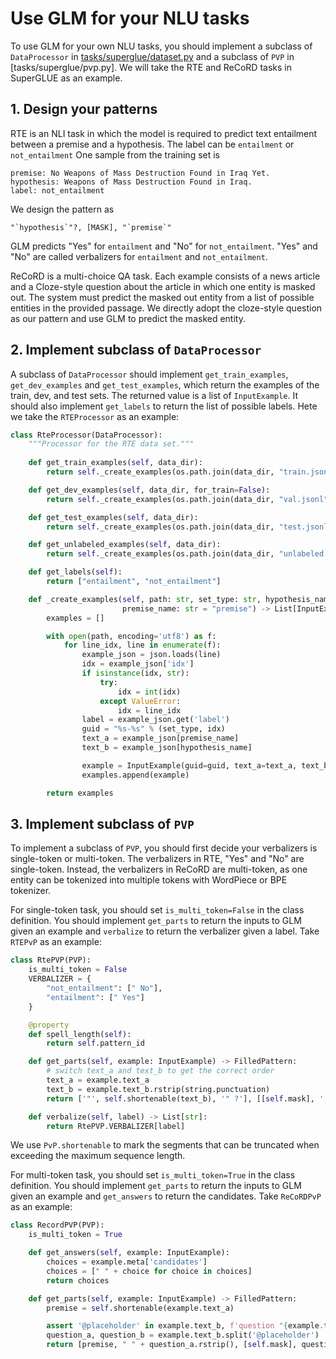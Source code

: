# Use GLM for your NLU tasks
To use GLM for your own NLU tasks, you should implement a subclass of `DataProcessor` in [tasks/superglue/dataset.py](dataset.py) and a subclass of `PVP` in [tasks/superglue/pvp.py]. We will take the RTE and ReCoRD tasks in SuperGLUE as an example.

## 1. Design your patterns
RTE is an NLI task in which the model is required to predict text entailment between a premise and a hypothesis. The label can be `entailment` or `not_entailment` One sample from the training set is 
```
premise: No Weapons of Mass Destruction Found in Iraq Yet.
hypothesis: Weapons of Mass Destruction Found in Iraq.
label: not_entailment
```
We design the pattern as
```
"`hypothesis`"?, [MASK], "`premise`"
```
GLM predicts "Yes" for `entailment` and "No" for `not_entailment`. "Yes" and "No" are called verbalizers for `entailment` and `not_entailment`.

ReCoRD is a multi-choice QA task. Each example consists of a news article and a Cloze-style question about the article in which one entity is masked out. The system must predict the masked out entity from a list of possible entities in the provided passage. We directly adopt the cloze-style question as our pattern and use GLM to predict the masked entity. 

## 2. Implement subclass of `DataProcessor`
A subclass of `DataProcessor` should implement `get_train_examples`, `get_dev_examples` and `get_test_examples`, which return the examples of the train, dev, and test sets. The returned value is a list of `InputExample`. It should also implement `get_labels` to return the list of possible labels. Hete we take the `RTEProcessor` as an example:
```python
class RteProcessor(DataProcessor):
    """Processor for the RTE data set."""
    
    def get_train_examples(self, data_dir):
        return self._create_examples(os.path.join(data_dir, "train.jsonl"), "train")

    def get_dev_examples(self, data_dir, for_train=False):
        return self._create_examples(os.path.join(data_dir, "val.jsonl"), "dev")

    def get_test_examples(self, data_dir):
        return self._create_examples(os.path.join(data_dir, "test.jsonl"), "test")

    def get_unlabeled_examples(self, data_dir):
        return self._create_examples(os.path.join(data_dir, "unlabeled.jsonl"), "unlabeled")

    def get_labels(self):
        return ["entailment", "not_entailment"]

    def _create_examples(self, path: str, set_type: str, hypothesis_name: str = "hypothesis",
                         premise_name: str = "premise") -> List[InputExample]:
        examples = []

        with open(path, encoding='utf8') as f:
            for line_idx, line in enumerate(f):
                example_json = json.loads(line)
                idx = example_json['idx']
                if isinstance(idx, str):
                    try:
                        idx = int(idx)
                    except ValueError:
                        idx = line_idx
                label = example_json.get('label')
                guid = "%s-%s" % (set_type, idx)
                text_a = example_json[premise_name]
                text_b = example_json[hypothesis_name]

                example = InputExample(guid=guid, text_a=text_a, text_b=text_b, label=label, idx=idx)
                examples.append(example)

        return examples
```

## 3. Implement subclass of `PVP`
To implement a subclass of `PVP`, you should first decide your verbalizers is single-token or multi-token. The verbalizers in RTE, "Yes" and "No" are single-token. Instead, the verbalizers in ReCoRD are multi-token, as one entity can be tokenized into multiple tokens with WordPiece or BPE tokenizer.

For single-token task, you should set `is_multi_token=False` in the class definition. You should implement `get_parts` to return the inputs to GLM given an example and `verbalize` to return the verbalizer given a label. Take `RTEPvP` as an example:
```python
class RtePVP(PVP):
    is_multi_token = False
    VERBALIZER = {
        "not_entailment": [" No"],
        "entailment": [" Yes"]
    }

    @property
    def spell_length(self):
        return self.pattern_id

    def get_parts(self, example: InputExample) -> FilledPattern:
        # switch text_a and text_b to get the correct order
        text_a = example.text_a
        text_b = example.text_b.rstrip(string.punctuation)
        return ['"', self.shortenable(text_b), '" ?'], [[self.mask], ', "', self.shortenable(text_a), '"']

    def verbalize(self, label) -> List[str]:
        return RtePVP.VERBALIZER[label]
```
We use `PvP.shortenable` to mark the segments that can be truncated when exceeding the maximum sequence length.

For multi-token task, you should set `is_multi_token=True` in the class definition. You should implement `get_parts` to return the inputs to GLM given an example and `get_answers` to return the candidates. Take `ReCoRDPvP` as an example:
```python
class RecordPVP(PVP):
    is_multi_token = True

    def get_answers(self, example: InputExample):
        choices = example.meta['candidates']
        choices = [" " + choice for choice in choices]
        return choices

    def get_parts(self, example: InputExample) -> FilledPattern:
        premise = self.shortenable(example.text_a)

        assert '@placeholder' in example.text_b, f'question "{example.text_b}" does not contain a @placeholder token'
        question_a, question_b = example.text_b.split('@placeholder')
        return [premise, " " + question_a.rstrip(), [self.mask], question_b], []
```